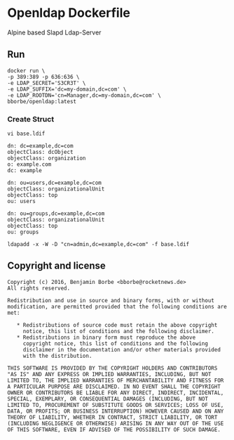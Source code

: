 # Openldap Dockerfile

Alpine based Slapd Ldap-Server

## Run

```
docker run \
-p 389:389 -p 636:636 \
-e LDAP_SECRET='S3CR3T' \
-e LDAP_SUFFIX='dc=my-domain,dc=com' \
-e LDAP_ROOTDN='cn=Manager,dc=my-domain,dc=com' \
bborbe/openldap:latest
```

### Create Struct

`vi base.ldif`

```
dn: dc=example,dc=com
objectClass: dcObject
objectClass: organization
o: example.com
dc: example

dn: ou=users,dc=example,dc=com
objectClass: organizationalUnit
objectClass: top
ou: users

dn: ou=groups,dc=example,dc=com
objectClass: organizationalUnit
objectClass: top
ou: groups
```

`ldapadd -x -W -D "cn=admin,dc=example,dc=com" -f base.ldif`

## Copyright and license

    Copyright (c) 2016, Benjamin Borbe <bborbe@rocketnews.de>
    All rights reserved.
    
    Redistribution and use in source and binary forms, with or without
    modification, are permitted provided that the following conditions are
    met:
    
       * Redistributions of source code must retain the above copyright
         notice, this list of conditions and the following disclaimer.
       * Redistributions in binary form must reproduce the above
         copyright notice, this list of conditions and the following
         disclaimer in the documentation and/or other materials provided
         with the distribution.

    THIS SOFTWARE IS PROVIDED BY THE COPYRIGHT HOLDERS AND CONTRIBUTORS
    "AS IS" AND ANY EXPRESS OR IMPLIED WARRANTIES, INCLUDING, BUT NOT
    LIMITED TO, THE IMPLIED WARRANTIES OF MERCHANTABILITY AND FITNESS FOR
    A PARTICULAR PURPOSE ARE DISCLAIMED. IN NO EVENT SHALL THE COPYRIGHT
    OWNER OR CONTRIBUTORS BE LIABLE FOR ANY DIRECT, INDIRECT, INCIDENTAL,
    SPECIAL, EXEMPLARY, OR CONSEQUENTIAL DAMAGES (INCLUDING, BUT NOT
    LIMITED TO, PROCUREMENT OF SUBSTITUTE GOODS OR SERVICES; LOSS OF USE,
    DATA, OR PROFITS; OR BUSINESS INTERRUPTION) HOWEVER CAUSED AND ON ANY
    THEORY OF LIABILITY, WHETHER IN CONTRACT, STRICT LIABILITY, OR TORT
    (INCLUDING NEGLIGENCE OR OTHERWISE) ARISING IN ANY WAY OUT OF THE USE
    OF THIS SOFTWARE, EVEN IF ADVISED OF THE POSSIBILITY OF SUCH DAMAGE.
